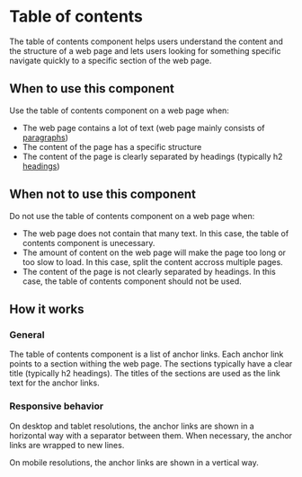 # Table of contents

The table of contents component helps users understand the content and the structure of a web page and lets users looking for something specific navigate quickly to a specific section of the web page.

## When to use this component

Use the table of contents component on a web page when:

* The web page contains a lot of text (web page mainly consists of <a href="{{path './paragraph.html'}}">paragraphs</a>)
* The content of the page has a specific structure
* The content of the page is clearly separated by headings (typically h2 <a href="{{path './heading.html'}}">headings</a>)

## When not to use this component

Do not use the table of contents component on a web page when:

* The web page does not contain that many text. In this case, the table of contents component is unecessary.
* The amount of content on the web page will make the page too long or too slow to load. In this case, split the content accross multiple pages.
* The content of the page is not clearly separated by headings. In this case, the table of contents component should not be used.

## How it works

### General

The table of contents component is a list of anchor links. Each anchor link points to a section withing the web page. The sections typically have a clear title (typically h2 headings). The titles of the sections are used as the link text for the anchor links.

### Responsive behavior

On desktop and tablet resolutions, the anchor links are shown in a horizontal way with a separator between them. When necessary, the anchor links are wrapped to new lines.

On mobile resolutions, the anchor links are shown in a vertical way.